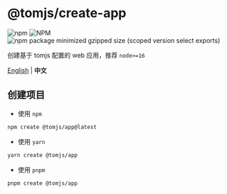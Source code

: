 # @tomjs/create-app

![npm](https://img.shields.io/npm/v/%40tomjs/create-app) ![NPM](https://img.shields.io/npm/l/%40tomjs%2Fcreate-app) ![npm package minimized gzipped size (scoped version select exports)](https://img.shields.io/bundlejs/size/%40tomjs/create-app)

创建基于 tomjs 配置的 web 应用，推荐 `node>=16`

[English](./README.md) | **中文**

## 创建项目

- 使用 `npm`

```bash
npm create @tomjs/app@latest
```

- 使用 `yarn`

```bash
yarn create @tomjs/app
```

- 使用 `pnpm`

```bash
pnpm create @tomjs/app
```
